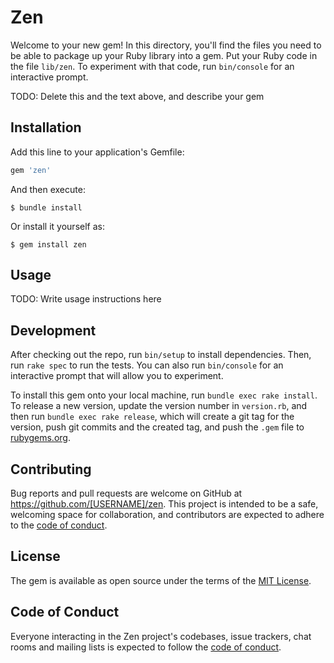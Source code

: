 # Zen

Welcome to your new gem! In this directory, you'll find the files you need to be able to package up your Ruby library into a gem. Put your Ruby code in the file `lib/zen`. To experiment with that code, run `bin/console` for an interactive prompt.

TODO: Delete this and the text above, and describe your gem

## Installation

Add this line to your application's Gemfile:

```ruby
gem 'zen'
```

And then execute:

    $ bundle install

Or install it yourself as:

    $ gem install zen

## Usage

TODO: Write usage instructions here

## Development

After checking out the repo, run `bin/setup` to install dependencies. Then, run `rake spec` to run the tests. You can also run `bin/console` for an interactive prompt that will allow you to experiment.

To install this gem onto your local machine, run `bundle exec rake install`. To release a new version, update the version number in `version.rb`, and then run `bundle exec rake release`, which will create a git tag for the version, push git commits and the created tag, and push the `.gem` file to [rubygems.org](https://rubygems.org).

## Contributing

Bug reports and pull requests are welcome on GitHub at https://github.com/[USERNAME]/zen. This project is intended to be a safe, welcoming space for collaboration, and contributors are expected to adhere to the [code of conduct](https://github.com/[USERNAME]/zen/blob/master/CODE_OF_CONDUCT.md).

## License

The gem is available as open source under the terms of the [MIT License](https://opensource.org/licenses/MIT).

## Code of Conduct

Everyone interacting in the Zen project's codebases, issue trackers, chat rooms and mailing lists is expected to follow the [code of conduct](https://github.com/[USERNAME]/zen/blob/master/CODE_OF_CONDUCT.md).
